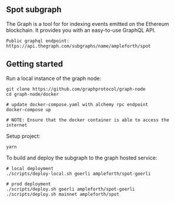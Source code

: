 ## Spot subgraph

The Graph is a tool for for indexing events emitted on the Ethereum blockchain. It provides you with an easy-to-use GraphQL API.

```
Public graphql endpoint:
https://api.thegraph.com/subgraphs/name/ampleforth/spot
```

## Getting started

Run a local instance of the graph node:

```
git clone https://github.com/graphprotocol/graph-node
cd graph-node/docker

# update docker-compose.yaml with alchemy rpc endpoint
docker-compose up

# NOTE: Ensure that the docker container is able to access the internet
```

Setup project:
```
yarn
```

To build and deploy the subgraph to the graph hosted service:

```
# local deployment
./scripts/deploy-local.sh goerli ampleforth/spot-goerli

# prod deployment
./scripts/deploy.sh goerli ampleforth/spot-goerli
./scripts/deploy.sh mainnet ampleforth/spot
```